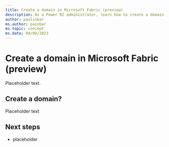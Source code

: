 ```yaml
---
title: Create a domain in Microsoft Fabric (preview)
description: As a Power BI administrator, learn how to create a domain in Microsoft Fabric.
author: paulinbar
ms.author: painbar
ms.topic: concept
ms.date: 04/08/2023
---
```


# Create a domain in Microsoft Fabric (preview)

Placeholder text.

## Create a domain?

Placeholder text

## Next steps

* placeholder